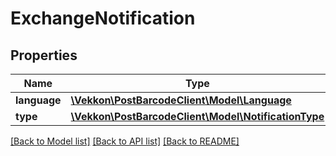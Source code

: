 # ExchangeNotification

## Properties
Name | Type | Description | Notes
------------ | ------------- | ------------- | -------------
**language** | [**\Vekkon\PostBarcodeClient\Model\Language**](Language.md) |  | 
**type** | [**\Vekkon\PostBarcodeClient\Model\NotificationType**](NotificationType.md) |  | 

[[Back to Model list]](../../README.md#documentation-for-models) [[Back to API list]](../../README.md#documentation-for-api-endpoints) [[Back to README]](../../README.md)

